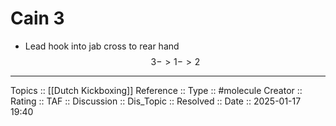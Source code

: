 # Cain 3

- Lead hook into jab cross to rear hand
$$
3 -> 1 -> 2
$$
---
Topics ::  [[Dutch Kickboxing]] 
Reference ::
Type :: #molecule
Creator ::
Rating ::
TAF ::
Discussion ::
Dis_Topic :: 
Resolved ::
Date :: 2025-01-17 19:40
